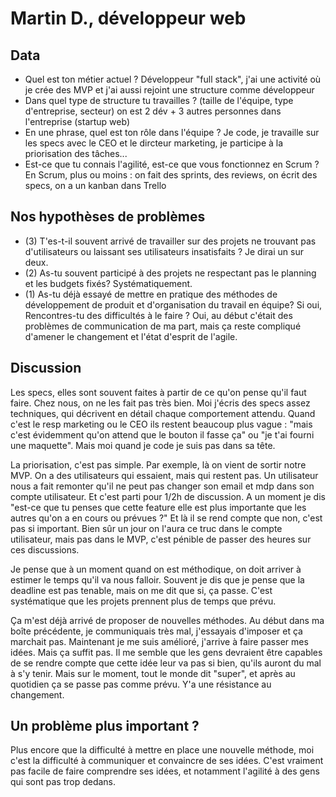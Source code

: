 # Martin D., développeur web

## Data
- Quel est ton métier actuel ? Développeur "full stack", j'ai une activité où je crée des MVP et j'ai aussi rejoint une structure comme développeur
- Dans quel type de structure tu travailles ? (taille de l'équipe, type d'entreprise, secteur) on est 2 dév + 3 autres personnes dans l'entreprise (startup web)
- En une phrase, quel est ton rôle dans l'équipe ? Je code, je travaille sur les specs avec le CEO et le dircteur marketing, je participe à la priorisation des tâches...
- Est-ce que tu connais l'agilité, est-ce que vous fonctionnez en Scrum ? En Scrum, plus ou moins : on fait des sprints, des reviews, on écrit des specs, on a un kanban dans Trello 


## Nos hypothèses de problèmes
- (3) T'es-t-il souvent arrivé de travailler sur des projets ne trouvant pas d'utilisateurs ou laissant ses utilisateurs insatisfaits ? Je dirai un sur deux. 
- (2) As-tu souvent participé à des projets ne respectant pas le planning et les budgets fixés? Systématiquement.
- (1) As-tu déjà essayé de mettre en pratique des méthodes de développement de produit et d'organisation du travail en équipe? Si oui, Rencontres-tu des difficultés à le faire ? Oui, au début c'était des problèmes de communication de ma part, mais ça reste compliqué d'amener le changement et l'état d'esprit de l'agile.


## Discussion
Les specs, elles sont souvent faites à partir de ce qu'on pense qu'il faut faire. Chez nous, on ne les fait pas très bien. Moi j'écris des specs assez techniques, qui décrivent en détail chaque comportement attendu.
Quand c'est le resp marketing ou le CEO ils restent beaucoup plus vague : "mais c'est évidemment qu'on attend que le bouton il fasse ça" ou "je t'ai fourni une maquette". Mais moi quand je code je suis pas dans sa tête.

La priorisation, c'est pas simple. Par exemple, là on vient de sortir notre MVP. On a des utilisateurs qui essaient, mais qui restent pas. Un utilisateur nous a fait remonter qu'il ne peut pas changer son email et mdp dans son compte utilisateur. 
Et c'est parti pour 1/2h de discussion. A un moment je dis "est-ce que tu penses que cette feature elle est plus importante que les autres qu'on a en cours ou prévues ?" Et là il se rend compte que non, c'est pas si important.
Bien  sûr un jour on l'aura ce truc dans le compte utilisateur, mais pas dans le MVP, c'est pénible de passer des heures sur ces discussions.

Je pense que à un moment quand on est méthodique, on doit arriver à estimer le temps qu'il va nous falloir. Souvent je dis que je pense que la deadline est pas tenable, mais on me dit que si, ça passe. C'est systématique que les projets prennent plus de temps que prévu.

Ça m'est déjà arrivé de proposer de nouvelles méthodes. Au début dans ma boîte précédente, je communiquais très mal, j'essayais d'imposer et ça marchait pas. Maintenant je me suis amélioré, j'arrive à faire passer mes idées.
Mais ça suffit pas. Il me semble que les gens devraient être capables de se rendre compte que cette idée leur va pas si bien, qu'ils auront du mal à s'y tenir. Mais sur le moment, tout le monde dit "super", et après au quotidien ça se passe pas comme prévu.
Y'a une résistance au changement.

## Un problème plus important ?
Plus encore que la difficulté à mettre en place une nouvelle méthode, moi c'est la difficulté à communiquer et convaincre de ses idées.  C'est vraiment pas facile de faire comprendre ses idées, et notamment l'agilité à des gens qui sont pas trop dedans.
